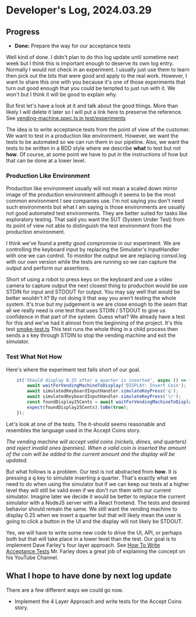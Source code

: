 # Developer's Log, 2024.03.29

## Progress

* __Done:__ Prepare the way for our acceptance tests

Well kind of done. I didn't plan to do this log update until sometime next week but I think this is important enough to deserve its own log entry. Normally I would not check in an experiment. I usually just use them to learn then pick out the bits that were good and apply to the real work. However, I want to share this one with you because it's one of those experiments that turn out good enough that you could be tempted to just run with it. We won't but I think it will be good to explain why.

But first let's have a look at it and talk about the good things. More than likely I will delete it later so I will put a link here to preserve the reference. See [vending-machine.spec.ts in test/experiments](https://github.com/WoodyB/vending-machine-project/blob/rc-487/test/experiments/vending-machine.spec.ts)

The idea is to write acceptance tests from the point of view of the customer. We want to test in a production like environment. However, we want the tests to be automated so we can run them in our pipeline. Also, we want the tests to be written in a BDD style where we describe __what__ to test but not __how__. Of course, at some point we have to put in the instructions of how but that can be done at a lower level.

### Production Like Environment

Production like environment usually will not mean a scaled down mirror image of the production environment although it seems to be the most common environment I see companies use. I'm not saying you don't need such environments but what I am saying is those environments are usually not good automated test environments. They are better suited for tasks like exploratory testing. That said you want the SUT (System Under Test) from its point of view not able to distinguish the test environment from the production environment.

I think we've found a pretty good compromise in our experiment. We are controlling the keyboard input by replacing the Simulator's InputHandler with one we can control. To monitor the output we are replacing consol.log with our own version while the tests are running so we can capture the output and perform our assertions.

Short of using a robot to press keys on the keyboard and use a video camera to capture output the next closest thing to production would be use STDIN for input and STDOUT for output. You may say well that would be better wouldn't it? By not doing it that way you aren't testing the whole system. It's true but my judgement is we are close enough to the seam that all we really need is one test that uses STDIN / STDOUT to give us confidence in that part of the system. Guess what? We already have a test for this and we've had it almost from the beginning of the project. It's this test [smoke-test.ts](https://github.com/WoodyB/vending-machine-project/blob/rc-488/test/acceptance/smoke-test.spec.ts) This test runs the whole thing in a child process then sends a x key through STDIN to stop the vending machine and exit the simulator.

### Test What Not How

Here's where the experiment test falls short of our goal.

``` javascript
    it('Should display 0.25 after a quarter is inserted', async () => {
        await waitForVendingMachineToDisplay('DISPLAY: Insert Coin');
        await simulatedKeyboardInputHandler.simulateKeyPress('q');
        await simulatedKeyboardInputHandler.simulateKeyPress('\r');
        const foundDisplay25Cents = await waitForVendingMachineToDisplay('DISPLAY: 0.25');
        expect(foundDisplay25Cents).toBe(true);
    });
```

 Let's look at one of the tests. The it-should seems reasonable and resembles the language used in the Accept Coins story.

*The vending machine will accept valid coins (nickels, dimes, and quarters) and reject invalid ones (pennies). When a valid coin is inserted the amount of the coin will be added to the current amount and the display will be updated.*

But what follows is a problem. Our test is not abstracted from __how__. It is pressing a q key to simulate inserting a quarter. That's exactly what we need to do when using the simulator but if we can keep our tests at a higher level they will still be valid even if we don't run them with our current simulator. Imagine later we decide it would be better to replace the current simulator with a NodeJS server with a React frontend. The tests and desired behavior should remain the same. We still want the vending machine to display 0.25 when we insert a quarter but that will likely mean the user is going to click a button in the UI and the display will not likely be STDOUT.

Yes, we will have to write some new code to drive the UI, API, or perhaps both but that will take place in a lower level than the test. Our goal is to implement Dave Farley's four layer approach. See [How To Write Acceptance Tests](https://www.youtube.com/watch?v=JDD5EEJgpHU) Mr. Farley does a great job of explaining the concept on his YouTube Channel.

## What I hope to have done by next log update

There are a few different ways we could go now.

* Implement the 4 Layer Approach and write tests for the Accept Coins story.
